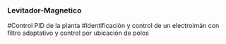 ### Levitador-Magnetico
#Control PID de la planta 
#Identificación y control de un electroimán con filtro adaptativo y control por ubicación de polos
